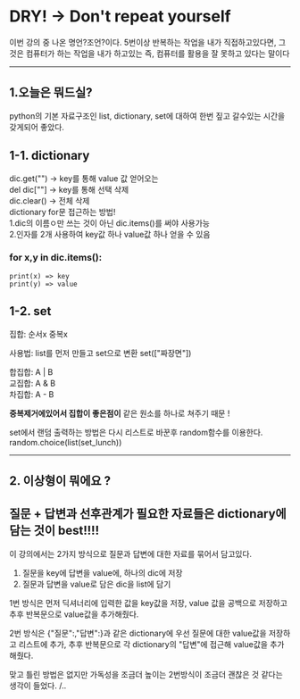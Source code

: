 # DRY! -> Don't repeat yourself
이번 강의 중 나온 명언?조언?이다. 5번이상 반복하는 작업을 내가 직접하고있다면, 그것은 컴퓨터가 하는 작업을 내가 하고있는 즉, 컴퓨터를 활용을 잘 못하고 있다는 말이다

---
## 1.오늘은 뭐드실?
python의 기본 자료구조인 list, dictionary, set에 대하여 한번 짚고 갈수있는 시간을 갖게되어 좋았다.

## 1-1.  dictionary


dic.get("") -> key를 통해 value 값 얻어오는\
del dic[""] -> key를 통해 선택 삭제\
dic.clear() -> 전체 삭제\
dictionary for문 접근하는 방법!\
1.dic의 이름ㅇ만 쓰는 것이 아닌 dic.items()를 써야 사용가능\
2.인자를 2개 사용하여 key값 하나 value값 하나 얻을 수 있음


### for x,y in dic.items(): 

	print(x) => key
	print(y) => value

## 1-2. set
집합: 순서x 중복x

사용법: list를 먼저 만들고 set으로 변환 set(["짜장면"])


합집합: A | B\
교집합: A & B\
차집합: A - B


**중복제거에있어서 집합이 좋은점이** 같은 원소를 하나로 쳐주기 때문 !

set에서 랜덤 출력하는 방법은 다시 리스트로 바꾼후 random함수를 이용한다.\
random.choice(list(set_lunch))


---
## 2. 이상형이 뭐에요 ?
## 질문 + 답변과 선후관계가 필요한 자료들은 dictionary에 담는 것이 best!!!!
이 강의에서는 2가지 방식으로 질문과 답변에 대한 자료를 묶어서 담고있다.

1. 질문을 key에 답변을 value에, 하나의 dic에 저장
2. 질문과 답변을 value로 담은 dic을 list에 담기

1번 방식은 먼저 딕셔너리에 입력한 값을 key값을 저장, value 값을 공백으로 저장하고 추후 반복문으로 value값을 추가해줬다.

2번 방식은 {"질문":,"답변":}과 같은 dictionary에 우선 질문에 대한 value값을 저장하고 리스트에 추가, 추후 반복문으로 각 dictionary의 "답변"에 접근해 value값을 추가해줬다.

맞고 틀린 방법은 없지만 가독성을 조금더 높이는 2번방식이 조금더 괜찮은 것 같다는 생각이 들었다.
/..